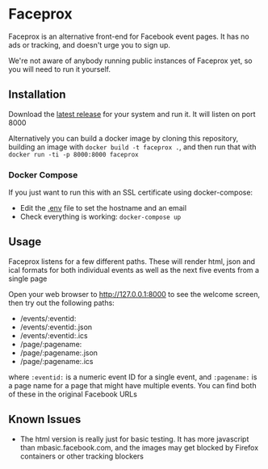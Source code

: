 # Faceprox

Faceprox is an alternative front-end for Facebook event pages. It has no ads or tracking, and doesn't urge you to sign up.

We're not aware of anybody running public instances of Faceprox yet, so you will need to run it yourself.

## Installation

Download the [latest release](https://github.com/geeksforsocialchange/faceprox/releases/latest) for your system and run it. It will listen on port 8000

Alternatively you can build a docker image by cloning this repository, building an image with `docker build -t faceprox .`, and then run that with `docker run -ti -p 8000:8000 faceprox`

### Docker Compose

If you just want to run this with an SSL certificate using docker-compose:

- Edit the [.env](.env) file to set the hostname and an email
- Check everything is working: `docker-compose up`

## Usage

Faceprox listens for a few different paths. These will render html, json and ical formats for both individual events as well as the next five events from a single page

Open your web browser to http://127.0.0.1:8000 to see the welcome screen, then try out the following paths:

* /events/:eventid:
* /events/:eventid:.json
* /events/:eventid:.ics
* /page/:pagename:
* /page/:pagename:.json
* /page/:pagename:.ics

where `:eventid:` is a numeric event ID for a single event, and `:pagename:` is a page name for a page that might have multiple events. You can find both of these in the original Facebook URLs

## Known Issues

* The html version is really just for basic testing. It has more javascript than mbasic.facebook.com, and the images may get blocked by Firefox containers or other tracking blockers
